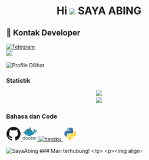 
<h1 align="center">Hi <img src="https://raw.githubusercontent.com/MartinHeinz/MartinHeinz/master/wave.gif" width="30px">
SAYA ABING</h1>

## 📲 Kontak Developer 
[![Telegram](https://img.shields.io/badge/telegram-1b77FF.svg?style=for-the-badge&logo=telegram)](https://t.me/sayaabing) 
<br>
    <a href="https://instagram.com/aabinggg" target="blank"><img src="https://img.shields.io/badge/Aabinggg-30302f?style=flat&logo=instagram" /></a>

![Profile Dilihat](https://komarev.com/ghpvc/?username=SayaAbing&color=blue&style=flat-square&label=Profile+Dilihat)
### Statistik
<div align="center">
<img src="https://github-readme-stats.vercel.app/api?username=SayaAbing&theme=react&show_icons=true&count_private=true">
</div>
<div align="center">
<img src="https://github-readme-stats.vercel.app/api/top-langs/?username=SayaAbing&theme=tokyonight&layout=compact&langs_count=5">
</div>

   <h3 align="left">Bahasa dan Code</h3>
<p align="left"> <a href="https://www.github.com/" target="_blank"> <img src="https://raw.githubusercontent.com/devicons/devicon/master/icons/github/github-original.svg" alt="github" width="40" height="40"/> </a> <a href="https://www.docker.com/" target="_blank"> <img src="https://raw.githubusercontent.com/devicons/devicon/master/icons/docker/docker-original-wordmark.svg" alt="docker" width="40" height="40"/> </a> <a href="https://heroku.com" target="_blank"> <img src="https://www.vectorlogo.zone/logos/heroku/heroku-icon.svg" alt="heroku" width="40" height="40"/> </a> <a href="https://www.python.org" target="_blank"> <img src="https://raw.githubusercontent.com/devicons/devicon/master/icons/python/python-original.svg" alt="python" width="40" height="40"/> </a> </p>

<p><img align="center" src="https://github-readme-streak-stats.herokuapp.com/?user=SayaAbing&" alt="SayaAbing
### Mari terhubung!
</p>

<p><img align="center" src="https://api.daily.dev/devcards/cc422bc414314c35945c301ca5908bb8.png?r=dyo" width="400" alt="ABING's Dev Card"/></a>
